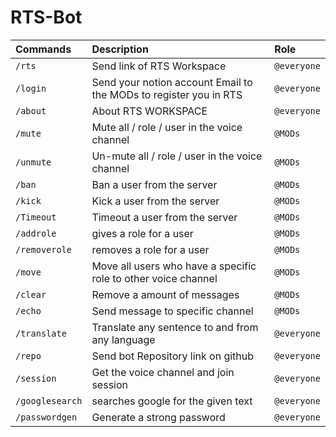 # RTS-Bot
| Commands        | Description                                                       | Role            |
| :-------------- | :---------------------------------------------------------------- | :-------------- |
| `/rts`          | Send link of RTS Workspace                                        | ```@everyone``` |
| `/login`        | Send your notion account Email to the MODs to register you in RTS | ```@everyone``` |
| `/about`        | About RTS WORKSPACE                                               | ```@everyone``` |
| `/mute`         | Mute all / role / user in the voice channel                       | ```@MODs```     |
| `/unmute`       | Un-mute all / role / user in the voice channel                    | ```@MODs```     |
| `/ban`          | Ban a user from the server                                        | ```@MODs```     |
| `/kick`         | Kick a user from the server                                       | ```@MODs```     |
| `/Timeout`      | Timeout a user from the server                                    | ```@MODs```     |
| `/addrole`      | gives a role for a user                                           | ```@MODs```     |
| `/removerole`   | removes a role for a user                                         | ```@MODs```     |
| `/move`         | Move all users who have a specific role to other voice channel    | ```@MODs```     |
| `/clear`        | Remove a amount of messages                                       | ```@MODs```     |
| `/echo`         | Send message to specific channel                                  | ```@MODs```     |
| `/translate`    | Translate any sentence to and from any language                   | ```@everyone``` |
| `/repo`         | Send bot Repository link on github                                | ```@everyone``` |
| `/session`      | Get the voice channel and join session                            | ```@everyone``` |
| `/googlesearch` | searches google for the given text                                | ```@everyone``` |
| `/passwordgen`  | Generate a strong password                                        | ```@everyone``` |